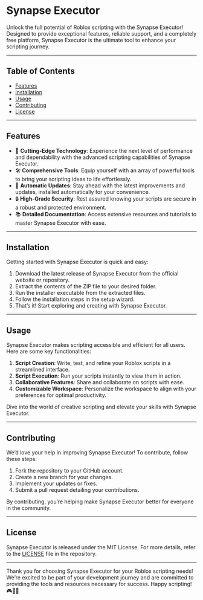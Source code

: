 # Synapse Executor

Unlock the full potential of Roblox scripting with the Synapse Executor! Designed to provide exceptional features, reliable support, and a completely free platform, Synapse Executor is the ultimate tool to enhance your scripting journey.

---

## Table of Contents

- [Features](#features)
- [Installation](#installation)
- [Usage](#usage)
- [Contributing](#contributing)
- [License](#license)

---

## Features

- 🚀 **Cutting-Edge Technology**: Experience the next level of performance and dependability with the advanced scripting capabilities of Synapse Executor.
- 🛠 **Comprehensive Tools**: Equip yourself with an array of powerful tools to bring your scripting ideas to life effortlessly.
- 🔄 **Automatic Updates**: Stay ahead with the latest improvements and updates, installed automatically for your convenience.
- 🔒 **High-Grade Security**: Rest assured knowing your scripts are secure in a robust and protected environment.
- 📚 **Detailed Documentation**: Access extensive resources and tutorials to master Synapse Executor with ease.

---

## Installation

Getting started with Synapse Executor is quick and easy:

1. Download the latest release of Synapse Executor from the official website or repository.
2. Extract the contents of the ZIP file to your desired folder.
3. Run the installer executable from the extracted files.
4. Follow the installation steps in the setup wizard.
5. That’s it! Start exploring and creating with Synapse Executor.

---

## Usage

Synapse Executor makes scripting accessible and efficient for all users. Here are some key functionalities:

1. **Script Creation**: Write, test, and refine your Roblox scripts in a streamlined interface.
2. **Script Execution**: Run your scripts instantly to view them in action.
3. **Collaborative Features**: Share and collaborate on scripts with ease.
4. **Customizable Workspace**: Personalize the workspace to align with your preferences for optimal productivity.

Dive into the world of creative scripting and elevate your skills with Synapse Executor.

---

## Contributing

We’d love your help in improving Synapse Executor! To contribute, follow these steps:

1. Fork the repository to your GitHub account.
2. Create a new branch for your changes.
3. Implement your updates or fixes.
4. Submit a pull request detailing your contributions.

By contributing, you’re helping make Synapse Executor better for everyone in the community.

---

## License

Synapse Executor is released under the MIT License. For more details, refer to the [LICENSE](LICENSE) file in the repository.

---

Thank you for choosing Synapse Executor for your Roblox scripting needs! We’re excited to be part of your development journey and are committed to providing the tools and resources necessary for success. Happy scripting! 🎮🚀👾
    